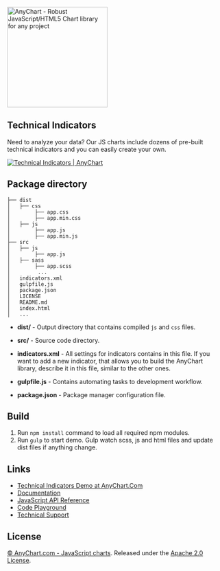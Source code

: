 [<img src="https://cdn.anychart.com/images/logo-transparent-segoe.png?2" width="234px" alt="AnyChart - Robust JavaScript/HTML5 Chart library for any project">](http://www.anychart.com)

## Technical Indicators
Need to analyze your data? Our JS charts include dozens of pre-built technical indicators and you can easily create your own.

[<img src="http://static.anychart.com/images/github/technical-indicators.png" alt="Technical Indicators | AnyChart">](http://anychart.com/solutions/technical-indicators/)

## Package directory
```
├── dist
│   ├── css
│        ├── app.css
│        ├── app.min.css
│   ├── js
│        ├── app.js
│        ├── app.min.js
├── src
│   ├── js
│        ├── app.js
│   ├── sass
│        ├── app.scss
│         ...
│   indicators.xml
│   gulpfile.js
│   package.json
│   LICENSE
│   README.md
│   index.html
│   ...
```

- **dist/** -
Output directory that contains compiled `js` and `css` files.

- **src/** -
Source code directory.

- **indicators.xml** -
All settings for indicators contains in this file.
If you want to add a new indicator, that allows you to build the AnyChart library, describe it in this file, similar to the other ones.

- **gulpfile.js** -
Contains automating tasks to development workflow.

- **package.json** -
Package manager configuration file.

## Build
1) Run `npm install` command to load all required npm modules.
2) Run `gulp` to start demo. Gulp watch scss, js and html files and update dist files if anything change.

## Links
* [Technical Indicators Demo at AnyChart.Com](https://www.anychart.com/solutions/technical-indicators/)
* [Documentation](https://docs.anychart.com)
* [JavaScript API Reference](https://api.anychart.com)
* [Code Playground](https://playground.anychart.com)
* [Technical Support](https://anychart.com/support)

## License
[© AnyChart.com - JavaScript charts](http://www.anychart.com). Released under the [Apache 2.0 License](https://github.com/anychart-solutions/technical-indicators/blob/master/LICENSE).
